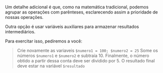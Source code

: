 Um detalhe adicional é que, como na matemática tradicional, podemos agrupar as operações com parênteses, esclarecendo assim a prioridade de nossas operações.

Outra opção é usar variáveis auxiliares para armazenar resultados intermediários.

Para exercitar isso, pediremos a você:
>Crie novamente as variaveis `$numero1 = 100; $numero2 = 25`
>Some os números `$numero1` e `$numero2` e subtraia 10. Finalmente, o número obtido a partir dessa conta deve ser dividido por 5. O resultado final deve estar na variável `$resultado`